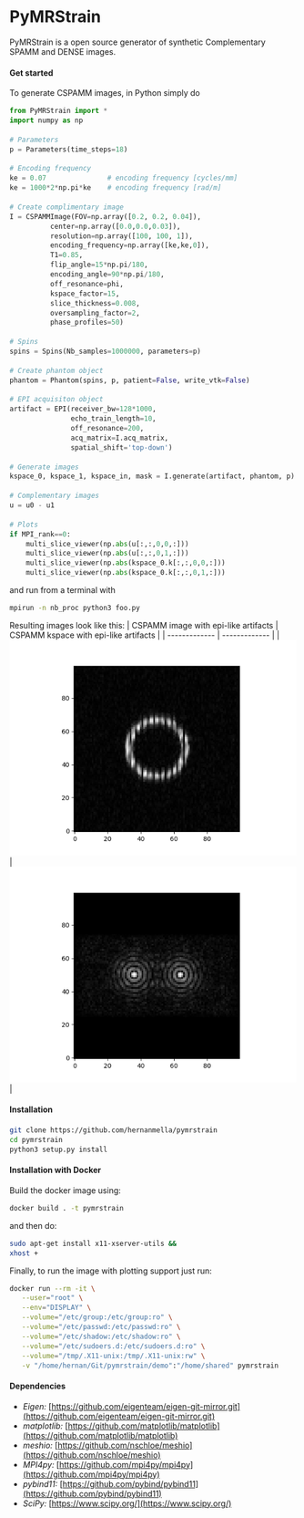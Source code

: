 # PyMRStrain

PyMRStrain is a open source generator of synthetic Complementary SPAMM and DENSE images.

#### Get started
To generate CSPAMM images, in Python simply do
```python
from PyMRStrain import *
import numpy as np

# Parameters
p = Parameters(time_steps=18)

# Encoding frequency
ke = 0.07               # encoding frequency [cycles/mm]
ke = 1000*2*np.pi*ke    # encoding frequency [rad/m]

# Create complimentary image
I = CSPAMMImage(FOV=np.array([0.2, 0.2, 0.04]),
          center=np.array([0.0,0.0,0.03]),
          resolution=np.array([100, 100, 1]),
          encoding_frequency=np.array([ke,ke,0]),
          T1=0.85,
          flip_angle=15*np.pi/180,
          encoding_angle=90*np.pi/180,
          off_resonance=phi,
          kspace_factor=15,
          slice_thickness=0.008,
          oversampling_factor=2,
          phase_profiles=50)

# Spins
spins = Spins(Nb_samples=1000000, parameters=p)

# Create phantom object
phantom = Phantom(spins, p, patient=False, write_vtk=False)

# EPI acquisiton object
artifact = EPI(receiver_bw=128*1000,
               echo_train_length=10,
               off_resonance=200,
               acq_matrix=I.acq_matrix,
               spatial_shift='top-down')

# Generate images
kspace_0, kspace_1, kspace_in, mask = I.generate(artifact, phantom, p)

# Complementary images
u = u0 - u1

# Plots
if MPI_rank==0:
    multi_slice_viewer(np.abs(u[:,:,0,0,:]))
    multi_slice_viewer(np.abs(u[:,:,0,1,:]))
    multi_slice_viewer(np.abs(kspace_0.k[:,:,0,0,:]))
    multi_slice_viewer(np.abs(kspace_0.k[:,:,0,1,:]))
```

and run from a terminal with
```bash
mpirun -n nb_proc python3 foo.py
```
Resulting images look like this:
| CSPAMM image with epi-like artifacts  | CSPAMM kspace with epi-like artifacts |
| ------------- | ------------- |
| ![CSPAMM image](/screenshots/Figure_1.png "CSPAMM image with epi-like artifacts")  | ![CSPAMM image](/screenshots/Figure_2.png "CSPAMM image with epi-like artifacts")  |

#### Installation
```bash
git clone https://github.com/hernanmella/pymrstrain
cd pymrstrain
python3 setup.py install
```

#### Installation with Docker
Build the docker image using:
```bash
docker build . -t pymrstrain
```

and then do:
```bash
sudo apt-get install x11-xserver-utils &&
xhost +
```
Finally, to run the image with plotting support just run:
```bash
docker run --rm -it \
   --user="root" \
   --env="DISPLAY" \
   --volume="/etc/group:/etc/group:ro" \
   --volume="/etc/passwd:/etc/passwd:ro" \
   --volume="/etc/shadow:/etc/shadow:ro" \
   --volume="/etc/sudoers.d:/etc/sudoers.d:ro" \
   --volume="/tmp/.X11-unix:/tmp/.X11-unix:rw" \
   -v "/home/hernan/Git/pymrstrain/demo":"/home/shared" pymrstrain
```

#### Dependencies
- *Eigen:* [https://github.com/eigenteam/eigen-git-mirror.git](https://github.com/eigenteam/eigen-git-mirror.git)
- *matplotlib:* [https://github.com/matplotlib/matplotlib](https://github.com/matplotlib/matplotlib)
- *meshio:* [https://github.com/nschloe/meshio](https://github.com/nschloe/meshio)
- *MPI4py:* [https://github.com/mpi4py/mpi4py](https://github.com/mpi4py/mpi4py)
- *pybind11:* [https://github.com/pybind/pybind11](https://github.com/pybind/pybind11)
- *SciPy:* [https://www.scipy.org/](https://www.scipy.org/)